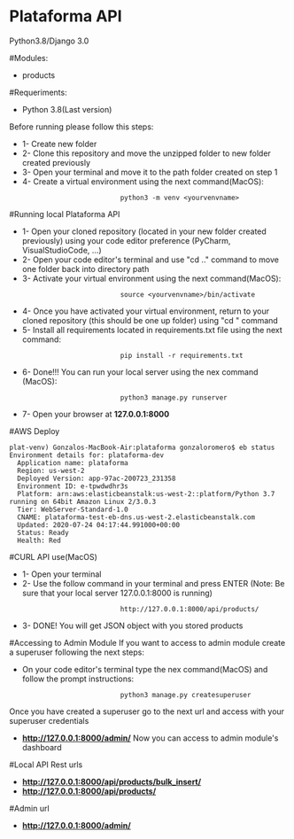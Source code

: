 # Plataforma API
Python3.8/Django 3.0 


#Modules:

- products

#Requeriments:

- Python 3.8(Last version)

Before running please follow this steps:

- 1- Create new folder
- 2- Clone this repository and move the unzipped folder to new folder created previously
- 3- Open your terminal and move it to the path folder created on step 1
- 4- Create a virtual environment using the next command(MacOS):
```
                            python3 -m venv <yourvenvname>
```    

#Running local Plataforma API  

- 1- Open your cloned repository (located in your new folder created previously) using
     your code editor preference (PyCharm, VisualStudioCode, ...)
- 2- Open your code editor's terminal and use "cd .." command to move one folder back into directory path
- 3- Activate your virtual environment using the next command(MacOS):
```
                            source <yourvenvname>/bin/activate
```
- 4- Once you have activated your virtual environment, return to your cloned repository (this should be one up folder) using "cd <reponame>" command 
- 5- Install all requirements located in requirements.txt file using the next command:
```
                            pip install -r requirements.txt
```
- 6- Done!!! You can run your local server using the nex command (MacOS):
```
                            python3 manage.py runserver
```
- 7- Open your browser at **127.0.0.1:8000**

#AWS Deploy
```
plat-venv) Gonzalos-MacBook-Air:plataforma gonzaloromero$ eb status
Environment details for: plataforma-dev
  Application name: plataforma
  Region: us-west-2
  Deployed Version: app-97ac-200723_231358
  Environment ID: e-tpwdwdhr3s
  Platform: arn:aws:elasticbeanstalk:us-west-2::platform/Python 3.7 running on 64bit Amazon Linux 2/3.0.3
  Tier: WebServer-Standard-1.0
  CNAME: plataforma-test-eb-dns.us-west-2.elasticbeanstalk.com
  Updated: 2020-07-24 04:17:44.991000+00:00
  Status: Ready
  Health: Red
```


#CURL API use(MacOS)

- 1- Open your terminal
- 2- Use the follow command in your terminal and press ENTER
(Note: Be sure that your local server 127.0.0.1:8000 is running)
```
                            http://127.0.0.1:8000/api/products/
```
- 3- DONE! You will get JSON object with you stored products


#Accessing to Admin Module
 If you want to access to admin module create a superuser following the next steps:
- On your code editor's terminal type the nex command(MacOS) and follow the prompt instructions:
```
                            python3 manage.py createsuperuser
```
Once you have created a superuser go to the next url and access with your superuser credentials
- **http://127.0.0.1:8000/admin/**
Now you can access to admin module's dashboard

#Local API Rest urls
- **http://127.0.0.1:8000/api/products/bulk_insert/**
- **http://127.0.0.1:8000/api/products/**


#Admin url
- **http://127.0.0.1:8000/admin/**

